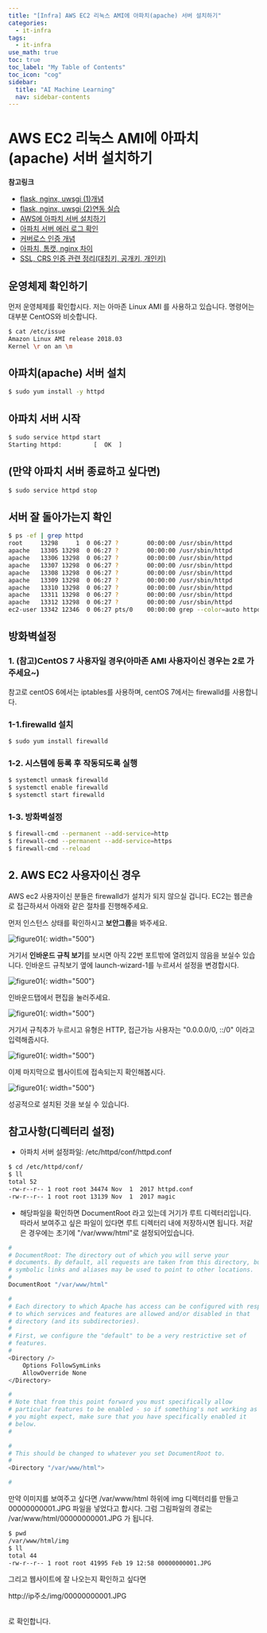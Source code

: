 ```yaml
---
title: "[Infra] AWS EC2 리눅스 AMI에 아파치(apache) 서버 설치하기" 
categories:
  - it-infra
tags:
  - it-infra
use_math: true
toc: true
toc_label: "My Table of Contents"
toc_icon: "cog"
sidebar:
  title: "AI Machine Learning"
  nav: sidebar-contents
---
```


# AWS EC2 리눅스 AMI에 아파치(apache) 서버 설치하기

**참고링크**   

* [flask, nginx, uwsgi (1)개념](https://losskatsu.github.io/it-infra/flask-nginx-uwsgi-concept/)
* [flask, nginx, uwsgi (2)연동 실습](https://losskatsu.github.io/it-infra/flask-nginx-uwsgi/)  
* [AWS에 아파치 서버 설치하기](https://losskatsu.github.io/it-infra/aws-apache/)
* [아파치 서버 에러 로그 확인](https://losskatsu.github.io/it-infra/apache-error-log/)
* [커버로스 인증 개념](https://losskatsu.github.io/it-infra/kerberos/)
* [아파치, 톰캣, nginx 차이](https://losskatsu.github.io/it-infra/webserver/)
* [SSL, CRS 인증 관련 정리(대칭키, 공개키, 개인키)](https://losskatsu.github.io/it-infra/ssl-auth/)


## 운영체제 확인하기

먼저 운영체제를 확인합시다. 저는 아마존 Linux AMI 를 사용하고 있습니다. 
명령어는 대부분 CentOS와 비슷합니다. 

```bash
$ cat /etc/issue
Amazon Linux AMI release 2018.03
Kernel \r on an \m
```

## 아파치(apache) 서버 설치

```bash
$ sudo yum install -y httpd
```


## 아파치 서버 시작

```bash 
$ sudo service httpd start
Starting httpd:         [  OK  ]
```

## (만약 아파치 서버 종료하고 싶다면)
```bash
$ sudo service httpd stop
```

## 서버 잘 돌아가는지 확인

```bash
$ ps -ef | grep httpd
root     13298     1  0 06:27 ?        00:00:00 /usr/sbin/httpd
apache   13305 13298  0 06:27 ?        00:00:00 /usr/sbin/httpd
apache   13306 13298  0 06:27 ?        00:00:00 /usr/sbin/httpd
apache   13307 13298  0 06:27 ?        00:00:00 /usr/sbin/httpd
apache   13308 13298  0 06:27 ?        00:00:00 /usr/sbin/httpd
apache   13309 13298  0 06:27 ?        00:00:00 /usr/sbin/httpd
apache   13310 13298  0 06:27 ?        00:00:00 /usr/sbin/httpd
apache   13311 13298  0 06:27 ?        00:00:00 /usr/sbin/httpd
apache   13312 13298  0 06:27 ?        00:00:00 /usr/sbin/httpd
ec2-user 13342 12346  0 06:27 pts/0    00:00:00 grep --color=auto httpd

```

## 방화벽설정

### 1. (참고)CentOS 7 사용자일 경우(아마존 AMI 사용자이신 경우는 2로 가주세요~)

참고로 centOS 6에서는 iptables를 사용하며, centOS 7에서는 firewalld를 사용합니다. 

### 1-1.firewalld 설치

```bash
$ sudo yum install firewalld
```

### 1-2. 시스템에 등록 후 작동되도록 실행

```bash
$ systemctl unmask firewalld
$ systemctl enable firewalld
$ systemctl start firewalld
```

### 1-3. 방화벽설정

```bash
$ firewall-cmd --permanent --add-service=http
$ firewall-cmd --permanent --add-service=https
$ firewall-cmd --reload
```

## 2. AWS EC2 사용자이신 경우

AWS ec2 사용자이신 분들은 firewalld가 설치가 되지 않으실 겁니다. 
EC2는 웹콘솔로 접근하셔서 아래와 같은 절차를 진행해주세요. 

먼저 인스턴스 상태를 확인하시고 **보안그룹**을 봐주세요. 

![figure01](/assets/images/infra/aws_server/001.JPG){: width="500"}

거기서 **인바운드 규칙 보기**를 보시면 아직 22번 포트밖에 열려있지 않음을 보실수 있습니다. 
인바운드 규칙보기 옆에 launch-wizard-1를 누르셔서 설정을 변경합시다. 

![figure01](/assets/images/infra/aws_server/002.JPG){: width="500"}

인바운드탭에서 편집을 눌러주세요. 

![figure01](/assets/images/infra/aws_server/003.JPG){: width="500"}

거기서 규칙추가 누르시고 유형은 HTTP, 접근가능 사용자는 "0.0.0.0/0, ::/0" 이라고 입력해줍시다.

![figure01](/assets/images/infra/aws_server/004.JPG){: width="500"}

이제 마지막으로 웹사이트에 접속되는지 확인해봅시다. 

![figure01](/assets/images/infra/aws_server/010.jpg){: width="500"}

성공적으로 설치된 것을 보실 수 있습니다.


## 참고사항(디렉터리 설정)

* 아파치 서버 설정파일: /etc/httpd/conf/httpd.conf

```bash
$ cd /etc/httpd/conf/
$ ll
total 52
-rw-r--r-- 1 root root 34474 Nov  1  2017 httpd.conf
-rw-r--r-- 1 root root 13139 Nov  1  2017 magic
```

* 해당파일을 확인하면 DocumentRoot 라고 있는데 거기가 루트 디렉터리입니다. 
따라서 보여주고 싶은 파일이 있다면 루트 디렉터리 내에 저장하시면 됩니다. 
저같은 경우에는 초기에 "/var/www/html"로 설정되어있습니다.

```bash
#
# DocumentRoot: The directory out of which you will serve your
# documents. By default, all requests are taken from this directory, but
# symbolic links and aliases may be used to point to other locations.
#
DocumentRoot "/var/www/html"

#
# Each directory to which Apache has access can be configured with respect
# to which services and features are allowed and/or disabled in that
# directory (and its subdirectories).
#
# First, we configure the "default" to be a very restrictive set of
# features.
#
<Directory />
    Options FollowSymLinks
    AllowOverride None
</Directory>

#
# Note that from this point forward you must specifically allow
# particular features to be enabled - so if something's not working as
# you might expect, make sure that you have specifically enabled it
# below.
#

#
# This should be changed to whatever you set DocumentRoot to.
#
<Directory "/var/www/html">

#

```

만약 이미지를 보여주고 싶다면 /var/www/html 하위에 img 디렉터리를 만들고 00000000001.JPG 파일을 넣었다고 합시다. 
그럼 그림파일의 경로는 /var/www/html/00000000001.JPG 가 됩니다. 

```bash
$ pwd
/var/www/html/img
$ ll
total 44
-rw-r--r-- 1 root root 41995 Feb 19 12:58 00000000001.JPG
```

그리고 웹사이트에 잘 나오는지 확인하고 싶다면 
<br />

http://ip주소/img/00000000001.JPG

<br />
로 확인합니다.

